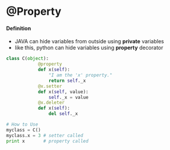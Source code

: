 # @Property
#### Definition
* JAVA can hide variables from outside using __private__ variables
* like this, python can hide variables using __property__ decorator

```python
class C(object):
            @property
            def x(self):
                "I am the 'x' property."
                return self._x
            @x.setter
            def x(self, value):
                self._x = value
            @x.deleter
            def x(self):
                del self._x

# How to Use
myclass = C()
myclass.x = 3 # setter called
print x       # property called
```
